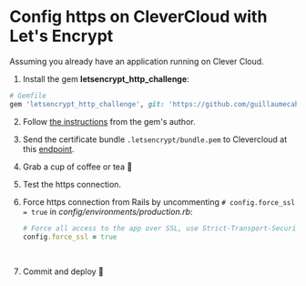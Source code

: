 # Config https on CleverCloud with Let's Encrypt

Assuming you already have an application running on Clever Cloud.

1. Install the gem **letsencrypt_http_challenge**:

  ```ruby
  # Gemfile
  gem 'letsencrypt_http_challenge', git: 'https://github.com/guillaumecabanel/letsencrypt_http_challenge.git'
  ```

2. Follow [the instructions](https://github.com/guillaumecabanel/letsencrypt_http_challenge) from the gem's author.

3. Send the certificate bundle `.letsencrypt/bundle.pem` to Clevercloud at this [endpoint](https://api.clever-cloud.com/v2/certificates/new).

4. Grab a cup of coffee or tea 🍵

5. Test the https connection. 

6. Force https connection from Rails by uncommenting `# config.force_ssl = true` in *config/environments/production.rb*:

   ```ruby
   # Force all access to the app over SSL, use Strict-Transport-Security, and use secure cookies.
   config.force_ssl = true
   ```

   ​
7. Commit and deploy 🚀